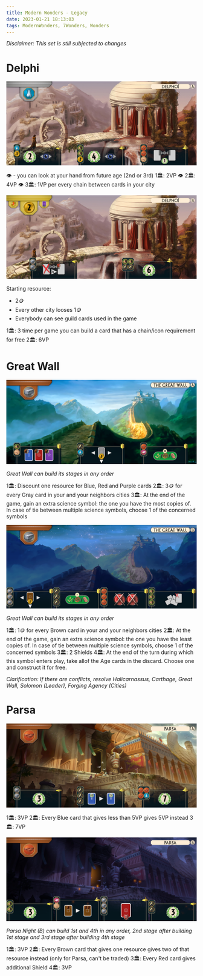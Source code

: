```yaml
---
title: Modern Wonders - Legacy
date: 2023-01-21 18:13:03
tags: ModernWonders, 7Wonders, Wonders
---
```


*Disclaimer: This set is still subjected to changes*

# Delphi

![Delphi Day (A) Side](images/wonders/delphoi_a.png)

👁️ - you can look at your hand from future age (2nd or 3rd)
1🏛️: 2VP 👁️
2🏛️: 4VP 👁️
3🏛️: 1VP per every chain between cards in your city


![Delphi Night (B) Side](images/wonders/delphoi_b.png)

Starting resource: 
* 2🪙
* Every other city looses 1🪙
* Everybody can see guild cards used in the game

1🏛️: 3 time per game you can build a card that has a chain/icon requirement for free
2🏛️: 6VP

# Great Wall

![Great Wall Day (A) Side](images/wonders/greatwall_a.png)

*Great Wall can build its stages in any order*

1🏛️: Discount one resource for Blue, Red and Purple cards
2🏛️: 3🪙 for every Gray card in your and your neighbors cities
3🏛️: At the end of the game, gain an extra science symbol: the one you have the most copies of. In case of tie between multiple science symbols, choose 1 of the concerned symbols

![Great Wall Night (B) Side](images/wonders/greatwall_b.png)

*Great Wall can build its stages in any order*

1🏛️: 1🪙 for every Brown card in your and your neighbors cities
2🏛️: At the end of the game, gain an extra science symbol: the one you have the least copies of. In case of tie between multiple science symbols, choose 1 of the concerned symbols
3🏛️: 2 Shields
4🏛️: At the end of the turn during which this symbol enters play, take allof the Age cards in the discard. Choose one and construct it for free.

*Clarification: If there are conflicts, resolve Halicarnassus, Carthage, Great Wall, Solomon (Leader), Forging Agency (Cities)*

# Parsa 

![Parsa Day (A) Side](images/wonders/parsa_a.png)

1🏛️: 3VP
2🏛️: Every Blue card that gives less than 5VP gives 5VP instead
3🏛️: 7VP

![Parsa Night (B) Side](images/wonders/parsa_b.png)

*Parsa Night (B) can build 1st and 4th in any order, 2nd stage after building 1st stage and 3rd stage after building 4th stage*

1🏛️: 3VP
2🏛️: Every Brown card that gives one resource gives two of that resource instead (only for Parsa, can't be traded)
3🏛️: Every Red card gives additional Shield
4🏛️: 3VP
